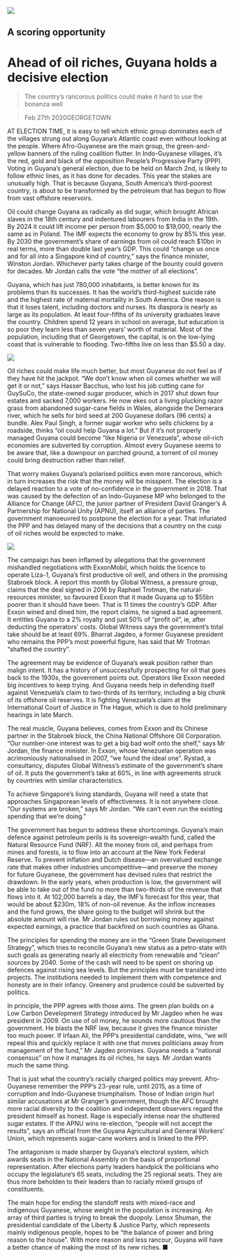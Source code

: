 ![](./images/20200229_AMP001_0.jpg)

## A scoring opportunity

# Ahead of oil riches, Guyana holds a decisive election

> The country’s rancorous politics could make it hard to use the bonanza well

> Feb 27th 2020GEORGETOWN

AT ELECTION TIME, it is easy to tell which ethnic group dominates each of the villages strung out along Guyana’s Atlantic coast even without looking at the people. Where Afro-Guyanese are the main group, the green-and-yellow banners of the ruling coalition flutter. In Indo-Guyanese villages, it’s the red, gold and black of the opposition People’s Progressive Party (PPP). Voting in Guyana’s general election, due to be held on March 2nd, is likely to follow ethnic lines, as it has done for decades. This year the stakes are unusually high. That is because Guyana, South America’s third-poorest country, is about to be transformed by the petroleum that has begun to flow from vast offshore reservoirs.

Oil could change Guyana as radically as did sugar, which brought African slaves in the 18th century and indentured labourers from India in the 19th. By 2024 it could lift income per person from $5,000 to $19,000, nearly the same as in Poland. The IMF expects the economy to grow by 85% this year. By 2030 the government’s share of earnings from oil could reach $10bn in real terms, more than double last year’s GDP. This could “change us once and for all into a Singapore kind of country,” says the finance minister, Winston Jordan. Whichever party takes charge of the bounty could govern for decades. Mr Jordan calls the vote “the mother of all elections”.

Guyana, which has just 780,000 inhabitants, is better known for its problems than its successes. It has the world’s third-highest suicide rate and the highest rate of maternal mortality in South America. One reason is that it loses talent, including doctors and nurses. Its diaspora is nearly as large as its population. At least four-fifths of its university graduates leave the country. Children spend 12 years in school on average, but education is so poor they learn less than seven years’ worth of material. Most of the population, including that of Georgetown, the capital, is on the low-lying coast that is vulnerable to flooding. Two-fifths live on less than $5.50 a day.

![](./images/20200229_AMM976.png)

Oil riches could make life much better, but most Guyanese do not feel as if they have hit the jackpot. “We don’t know when oil comes whether we will get it or not,” says Hasser Bacchus, who lost his job cutting cane for GuySuCo, the state-owned sugar producer, which in 2017 shut down four estates and sacked 7,000 workers. He now ekes out a living plucking razor grass from abandoned sugar-cane fields in Wales, alongside the Demerara river, which he sells for bird seed at 200 Guyanese dollars (96 cents) a bundle. Alex Paul Singh, a former sugar worker who sells chickens by a roadside, thinks “oil could help Guyana a lot.” But if it’s not properly managed Guyana could become “like Nigeria or Venezuela”, whose oil-rich economies are subverted by corruption. Almost every Guyanese seems to be aware that, like a downpour on parched ground, a torrent of oil money could bring destruction rather than relief.

That worry makes Guyana’s polarised politics even more rancorous, which in turn increases the risk that the money will be misspent. The election is a delayed reaction to a vote of no-confidence in the government in 2018. That was caused by the defection of an Indo-Guyanese MP who belonged to the Alliance for Change (AFC), the junior partner of President David Granger’s A Partnership for National Unity (APNU), itself an alliance of parties. The government manoeuvred to postpone the election for a year. That infuriated the PPP and has delayed many of the decisions that a country on the cusp of oil riches would be expected to make.

![](./images/20200229_AMC455.png)

The campaign has been inflamed by allegations that the government mishandled negotiations with ExxonMobil, which holds the licence to operate Liza-1, Guyana’s first productive oil well, and others in the promising Stabroek block. A report this month by Global Witness, a pressure group, claims that the deal signed in 2016 by Raphael Trotman, the natural-resources minister, so favoured Exxon that it made Guyana up to $55bn poorer than it should have been. That is 11 times the country’s GDP. After Exxon wined and dined him, the report claims, he signed a bad agreement. It entitles Guyana to a 2% royalty and just 50% of “profit oil”, ie, after deducting the operators’ costs. Global Witness says the government’s total take should be at least 69%. Bharrat Jagdeo, a former Guyanese president who remains the PPP’s most powerful figure, has said that Mr Trotman “shafted the country”.

The agreement may be evidence of Guyana’s weak position rather than malign intent. It has a history of unsuccessfully prospecting for oil that goes back to the 1930s, the government points out. Operators like Exxon needed big incentives to keep trying. And Guyana needs help in defending itself against Venezuela’s claim to two-thirds of its territory, including a big chunk of its offshore oil reserves. It is fighting Venezuela’s claim at the International Court of Justice in The Hague, which is due to hold preliminary hearings in late March.

The real muscle, Guyana believes, comes from Exxon and its Chinese partner in the Stabroek block, the China National Offshore Oil Corporation. “Our number-one interest was to get a big bad wolf onto the shelf,” says Mr Jordan, the finance minister. In Exxon, whose Venezuelan operation was acrimoniously nationalised in 2007, “we found the ideal one”. Rystad, a consultancy, disputes Global Witness’s estimate of the government’s share of oil. It puts the government’s take at 60%, in line with agreements struck by countries with similar characteristics.

To achieve Singapore’s living standards, Guyana will need a state that approaches Singaporean levels of effectiveness. It is not anywhere close. “Our systems are broken,” says Mr Jordan. “We can’t even run the existing spending that we’re doing.”

The government has begun to address these shortcomings. Guyana’s main defence against petroleum perils is its sovereign-wealth fund, called the Natural Resource Fund (NRF). All the money from oil, and perhaps from mines and forests, is to flow into an account at the New York Federal Reserve. To prevent inflation and Dutch disease—an overvalued exchange rate that makes other industries uncompetitive—and preserve the money for future Guyanese, the government has devised rules that restrict the drawdown. In the early years, when production is low, the government will be able to take out of the fund no more than two-thirds of the revenue that flows into it. At 102,000 barrels a day, the IMF’s forecast for this year, that would be about $230m, 18% of non-oil revenue. As the inflow increases and the fund grows, the share going to the budget will shrink but the absolute amount will rise. Mr Jordan rules out borrowing money against expected earnings, a practice that backfired on such countries as Ghana.

The principles for spending the money are in the “Green State Development Strategy”, which tries to reconcile Guyana’s new status as a petro-state with such goals as generating nearly all electricity from renewable and “clean” sources by 2040. Some of the cash will need to be spent on shoring up defences against rising sea levels. But the principles must be translated into projects. The institutions needed to implement them with competence and honesty are in their infancy. Greenery and prudence could be subverted by politics.

In principle, the PPP agrees with those aims. The green plan builds on a Low Carbon Development Strategy introduced by Mr Jagdeo when he was president in 2009. On use of oil money, he sounds more cautious than the government. He blasts the NRF law, because it gives the finance minister too much power. If Irfaan Ali, the PPP’s presidential candidate, wins, “we will repeal this and quickly replace it with one that moves politicians away from management of the fund,” Mr Jagdeo promises. Guyana needs a “national consensus” on how it manages its oil riches, he says. Mr Jordan wants much the same thing.

That is just what the country’s racially charged politics may prevent. Afro-Guyanese remember the PPP’s 23-year rule, until 2015, as a time of corruption and Indo-Guyanese triumphalism. Those of Indian origin hurl similar accusations at Mr Granger’s government, though the AFC brought more racial diversity to the coalition and independent observers regard the president himself as honest. Rage is especially intense near the shuttered sugar estates. If the APNU wins re-election, “people will not accept the results”, says an official from the Guyana Agricultural and General Workers’ Union, which represents sugar-cane workers and is linked to the PPP.

The antagonism is made sharper by Guyana’s electoral system, which awards seats in the National Assembly on the basis of proportional representation. After elections party leaders handpick the politicians who occupy the legislature’s 65 seats, including the 25 regional seats. They are thus more beholden to their leaders than to racially mixed groups of constituents.

The main hope for ending the standoff rests with mixed-race and indigenous Guyanese, whose weight in the population is increasing. An array of third parties is trying to break the duopoly. Lenox Shuman, the presidential candidate of the Liberty & Justice Party, which represents mainly indigenous people, hopes to be “the balance of power and bring reason to the house”. With more reason and less rancour, Guyana will have a better chance of making the most of its new riches. ■